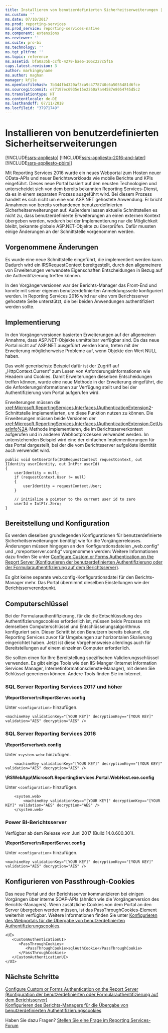 ```yaml
---
title: Installieren von benutzerdefinierten Sicherheitserweiterungen | Microsoft-Dokumentation
ms.custom: ''
ms.date: 07/10/2017
ms.prod: reporting-services
ms.prod_service: reporting-services-native
ms.component: extensions
ms.reviewer: ''
ms.suite: pro-bi
ms.technology: ''
ms.tgt_pltfrm: ''
ms.topic: reference
ms.assetid: bfa0a35b-ccfb-4279-bae6-106c227c5f16
caps.latest.revision: 3
author: markingmyname
ms.author: maghan
manager: kfile
ms.openlocfilehash: 7b344fb4320af3ca9c4778740c6a5055481d6fce
ms.sourcegitcommit: e77197ec6935e15e2260a7a44587e8054745d5c2
ms.translationtype: HT
ms.contentlocale: de-DE
ms.lasthandoff: 07/11/2018
ms.locfileid: "37971749"
---
```

# <a name="how-to-install-custom-security-extensions"></a>Installieren von benutzerdefinierten Sicherheitserweiterungen

[!INCLUDE[ssrs-appliesto](../../../includes/ssrs-appliesto.md)] [!INCLUDE[ssrs-appliesto-2016-and-later](../../../includes/ssrs-appliesto-2016-and-later.md)] [!INCLUDE[ssrs-appliesto-pbirsi](../../../includes/ssrs-appliesto-pbirs.md)]

Mit Reporting Services 2016 wurde ein neues Webportal zum Hosten neuer OData-APIs und neuer Berichtsworkloads wie mobile Berichte und KPIs eingeführt. Dieses neue Portal basiert auf den neusten Technologien und unterscheidet sich von dem bereits bekannten Reporting Services-Dienst, da es in einem separaten Prozess ausgeführt wird. Bei diesem Prozess handelt es sich nicht um eine von ASP.NET gehostete Anwendung. Er bricht Annahmen von bereits vorhandenen benutzerdefinierten Sicherheitserweiterungen auf. Außerdem lassen aktuelle Schnittstellen es nicht zu, dass benutzerdefinierte Erweiterungen an einen externen Kontext übergeben werden, wodurch bei der Implementierung nur die Möglichkeit bleibt, bekannte globale ASP.NET-Objekte zu überprüfen. Dafür mussten einige Änderungen an der Schnittstelle vorgenommen werden.

## <a name="what-changed"></a>Vorgenommene Änderungen

Es wurde eine neue Schnittstelle eingeführt, die implementiert werden kann. Dadurch wird ein IRSRequestContext bereitgestellt, durch den allgemeinere von Erweiterungen verwendete Eigenschaften Entscheidungen in Bezug auf die Authentifizierung treffen können.

In den Vorgängerversionen war der Berichts-Manager das Front-End und konnte mit seiner eigenen benutzerdefinierten Anmeldungsseite konfiguriert werden. In Reporting Services 2016 wird nur eine vom Berichtsserver gehostete Seite unterstützt, die bei beiden Anwendungen authentifiziert werden sollte.

## <a name="implementation"></a>Implementierung

In den Vorgängerversionen basierten Erweiterungen auf der allgemeinen Annahme, dass ASP.NET-Objekte unmittelbar verfügbar sind. Da das neue Portal nicht auf ASP.NET ausgeführt werden kann, treten mit der Erweiterung möglicherweise Probleme auf, wenn Objekte den Wert NULL haben.

Das wohl generischste Beispiel dafür ist der Zugriff auf „HttpContext.Current“ zum Lesen von Anforderungsinformationen wie Headern und Cookies. Damit Erweiterungen dieselben Entscheidungen treffen können, wurde eine neue Methode in der Erweiterung eingeführt, die die Anforderungsinformationen zur Verfügung stellt und bei der Authentifizierung vom Portal aufgerufen wird. 

Erweiterungen müssen die <xref:Microsoft.ReportingServices.Interfaces.IAuthenticationExtension2>-Schnittstelle implementierten, um diese Funktion nutzen zu können. Die Erweiterungen müssen beide Versionen der <xref:Microsoft.ReportingServices.Interfaces.IAuthenticationExtension.GetUserInfo%2A>-Methode implementieren, die im Berichtsserverkontext aufgerufen und in anderen Webhostprozessen verwendet werden. Im untenstehenden Beispiel wird eine der einfachen Implementierungen für das Portal dargestellt, bei der die vom Berichtsserver aufgelöste Identität auch verwendet wird.

``` 
public void GetUserInfo(IRSRequestContext requestContext, out IIdentity userIdentity, out IntPtr userId)
{
    userIdentity = null;
    if (requestContext.User != null)
    {
        userIdentity = requestContext.User;
    }

    // initialize a pointer to the current user id to zero
    userId = IntPtr.Zero;
}
```

## <a name="deployment-and-configuration"></a>Bereitstellung und Konfiguration

Es werden dieselben grundlegenden Konfigurationen für benutzerdefinierte Sicherheitserweiterungen benötigt wie für die Vorgängerreleases. Änderungen müssen hingegen an den Konfigurationsdateien „web.config“ und „rsreportserver.config“ vorgenommen werden: Weitere Informationen dazu finden Sie unter [Configure Custom or Forms Authentication on the Report Server (Konfigurieren der benutzerdefinierten Authentifizierung oder der Formularauthentifizierung auf dem Berichtsserver)](../../../reporting-services/security/configure-custom-or-forms-authentication-on-the-report-server.md).

Es gibt keine separate web.config-Konfigurationsdatei für den Berichts-Manager mehr. Das Portal übernimmt dieselben Einstellungen wie der Berichtsserverendpunkt.

## <a name="machine-keys"></a>Computerschlüssel

Bei der Formularauthentifizierung, für die die Entschlüsselung des Authentifizierungscookies erforderlich ist, müssen beide Prozesse mit demselben Computerschlüssel und Entschlüsselungsalgorithmus konfiguriert sein. Dieser Schritt ist den Benutzern bereits bekannt, die Reporting Services zuvor für Umgebungen zur horizontalen Skalierung eingerichtet haben. Jetzt ist diese Vorgehensweise allerdings auch für Bereitstellungen auf einem einzelnen Computer erforderlich.

Sie sollten einen für Ihre Bereitstellung spezifischen Validierungsschlüssel verwenden. Es gibt einige Tools wie den IIS-Manger (Internet Information Services Manager, Internetinformationsdienste-Manager), mit denen Sie Schlüssel generieren können. Andere Tools finden Sie im Internet.

### <a name="sql-server-reporting-services-2017-and-later"></a>SQL Server Reporting Services 2017 und höher

**\ReportServer\rsReportServer.config**

Unter `<configuration>` hinzufügen.

```
<machineKey validationKey="[YOUR KEY]" decryptionKey=="[YOUR KEY]" validation="AES" decryption="AES" />
```

### <a name="sql-server-reporting-services-2016"></a>SQL Server Reporting Services 2016

**\ReportServer\web.config**

Unter `<system.web>` hinzufügen.
    
```
    <machineKey validationKey="[YOUR KEY]" decryptionKey=="[YOUR KEY]" validation="AES" decryption="AES" />
```

**\RSWebApp\Microsoft.ReportingServices.Portal.WebHost.exe.config**

Unter `<configuration>` hinzufügen.

```
    <system.web>
        <machineKey validationKey=="[YOUR KEY]" decryptionKey=="[YOUR KEY]" validation="AES" decryption="AES" />
    </system.web>
```

### <a name="power-bi-report-server"></a>Power BI-Berichtsserver

Verfügbar ab dem Release vom Juni 2017 (Build 14.0.600.301).

**\ReportServer\rsReportServer.config**

Unter `<configuration>` hinzufügen.

```
<machineKey validationKey="[YOUR KEY]" decryptionKey=="[YOUR KEY]" validation="AES" decryption="AES" />
```

## <a name="configure-passthrough-cookies"></a>Konfigurieren von Passthrough-Cookies

Das neue Portal und der Berichtsserver kommunizieren bei einigen Vorgängen über interne SOAP-APIs (ähnlich wie die Vorgängerversion des Berichts-Managers). Wenn zusätzliche Cookies von dem Portal an den Server übergeben werden müssen, ist das PassThroughCookies-Element weiterhin verfügbar. Weitere Informationen finden Sie unter [Konfigurieren des Webportals für die Übergabe von benutzerdefinierten Authentifizierungscookies](../../../reporting-services/security/configure-the-web-portal-to-pass-custom-authentication-cookies.md).

```
<UI>
   <CustomAuthenticationUI>
      <PassThroughCookies>
         <PassThroughCookie>sqlAuthCookie</PassThroughCookie>
      </PassThroughCookies>
   </CustomAuthenticationUI>
</UI>
```

## <a name="next-steps"></a>Nächste Schritte

[Configure Custom or Forms Authentication on the Report Server (Konfiguration der benutzerdefinierten oder Formularauthentifizierung auf dem Berichtsserver)](../../../reporting-services/security/configure-custom-or-forms-authentication-on-the-report-server.md)  
[Konfigurieren des Berichts-Managers für die Übergabe von benutzerdefinierten Authentifizierungscookies](https://msdn.microsoft.com/library/ms345241(v=sql.120).aspx)

Haben Sie dazu Fragen? [Stellen Sie eine Frage im Reporting Services-Forum](http://go.microsoft.com/fwlink/?LinkId=620231)
